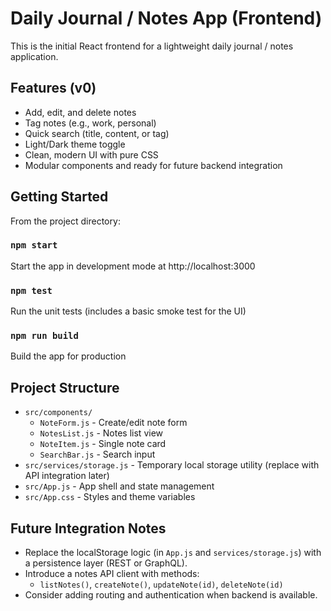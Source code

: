 # Daily Journal / Notes App (Frontend)

This is the initial React frontend for a lightweight daily journal / notes application.

## Features (v0)
- Add, edit, and delete notes
- Tag notes (e.g., work, personal)
- Quick search (title, content, or tag)
- Light/Dark theme toggle
- Clean, modern UI with pure CSS
- Modular components and ready for future backend integration

## Getting Started

From the project directory:

### `npm start`
Start the app in development mode at http://localhost:3000

### `npm test`
Run the unit tests (includes a basic smoke test for the UI)

### `npm run build`
Build the app for production

## Project Structure

- `src/components/`
  - `NoteForm.js` - Create/edit note form
  - `NotesList.js` - Notes list view
  - `NoteItem.js` - Single note card
  - `SearchBar.js` - Search input
- `src/services/storage.js` - Temporary local storage utility (replace with API integration later)
- `src/App.js` - App shell and state management
- `src/App.css` - Styles and theme variables

## Future Integration Notes

- Replace the localStorage logic (in `App.js` and `services/storage.js`) with a persistence layer (REST or GraphQL).
- Introduce a notes API client with methods:
  - `listNotes()`, `createNote()`, `updateNote(id)`, `deleteNote(id)`
- Consider adding routing and authentication when backend is available.
